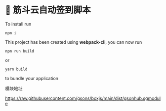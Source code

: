 # 🚀 筋斗云自动签到脚本

To install  run

```
npm i
```

This project has been created using **webpack-cli**, you can now run

```
npm run build
```

or

```
yarn build
```
to bundle your application

模块地址

https://raw.githubusercontent.com/gsons/boxjs/main/dist/gsonhub.sgmodule